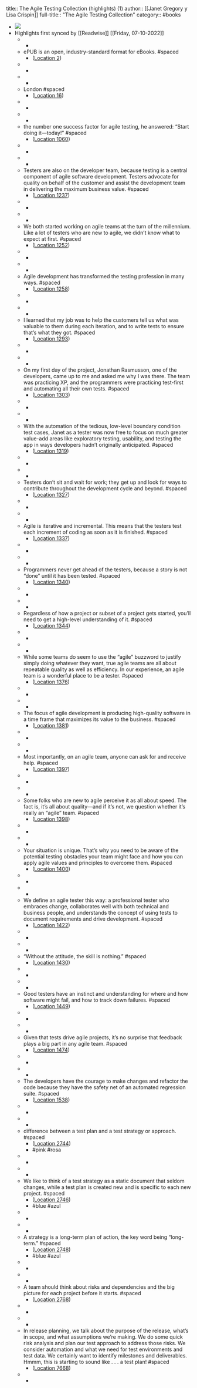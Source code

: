 title:: The Agile Testing Collection (highlights) (1)
author:: [[Janet Gregory y Lisa Crispin]]
full-title:: "The Agile Testing Collection"
category:: #books

- ![](https://images-na.ssl-images-amazon.com/images/I/51-kjltpEeL._SL200_.jpg)
- Highlights first synced by [[Readwise]] [[Friday, 07-10-2022]]
	- -
	- ePUB is an open, industry-standard format for eBooks. #spaced
		- ([Location 2](https://readwise.io/to_kindle?action=open&asin=B010BWL8CA&location=2))
	- -
	- -
	- London #spaced
		- ([Location 16](https://readwise.io/to_kindle?action=open&asin=B010BWL8CA&location=16))
	- -
	- -
	- the number one success factor for agile testing, he answered: “Start doing it—today!” #spaced
		- ([Location 1060](https://readwise.io/to_kindle?action=open&asin=B010BWL8CA&location=1060))
	- -
	- -
	- Testers are also on the developer team, because testing is a central component of agile software development. Testers advocate for quality on behalf of the customer and assist the development team in delivering the maximum business value. #spaced
		- ([Location 1237](https://readwise.io/to_kindle?action=open&asin=B010BWL8CA&location=1237))
	- -
	- -
	- We both started working on agile teams at the turn of the millennium. Like a lot of testers who are new to agile, we didn’t know what to expect at first. #spaced
		- ([Location 1252](https://readwise.io/to_kindle?action=open&asin=B010BWL8CA&location=1252))
	- -
	- -
	- Agile development has transformed the testing profession in many ways. #spaced
		- ([Location 1258](https://readwise.io/to_kindle?action=open&asin=B010BWL8CA&location=1258))
	- -
	- -
	- I learned that my job was to help the customers tell us what was valuable to them during each iteration, and to write tests to ensure that’s what they got. #spaced
		- ([Location 1293](https://readwise.io/to_kindle?action=open&asin=B010BWL8CA&location=1293))
	- -
	- -
	- On my first day of the project, Jonathan Rasmusson, one of the developers, came up to me and asked me why I was there. The team was practicing XP, and the programmers were practicing test-first and automating all their own tests. #spaced
		- ([Location 1303](https://readwise.io/to_kindle?action=open&asin=B010BWL8CA&location=1303))
	- -
	- -
	- With the automation of the tedious, low-level boundary condition test cases, Janet as a tester was now free to focus on much greater value-add areas like exploratory testing, usability, and testing the app in ways developers hadn’t originally anticipated. #spaced
		- ([Location 1319](https://readwise.io/to_kindle?action=open&asin=B010BWL8CA&location=1319))
	- -
	- -
	- Testers don’t sit and wait for work; they get up and look for ways to contribute throughout the development cycle and beyond. #spaced
		- ([Location 1327](https://readwise.io/to_kindle?action=open&asin=B010BWL8CA&location=1327))
	- -
	- -
	- Agile is iterative and incremental. This means that the testers test each increment of coding as soon as it is finished. #spaced
		- ([Location 1337](https://readwise.io/to_kindle?action=open&asin=B010BWL8CA&location=1337))
	- -
	- -
	- Programmers never get ahead of the testers, because a story is not “done” until it has been tested. #spaced
		- ([Location 1340](https://readwise.io/to_kindle?action=open&asin=B010BWL8CA&location=1340))
	- -
	- -
	- Regardless of how a project or subset of a project gets started, you’ll need to get a high-level understanding of it. #spaced
		- ([Location 1344](https://readwise.io/to_kindle?action=open&asin=B010BWL8CA&location=1344))
	- -
	- -
	- While some teams do seem to use the “agile” buzzword to justify simply doing whatever they want, true agile teams are all about repeatable quality as well as efficiency. In our experience, an agile team is a wonderful place to be a tester. #spaced
		- ([Location 1376](https://readwise.io/to_kindle?action=open&asin=B010BWL8CA&location=1376))
	- -
	- -
	- The focus of agile development is producing high-quality software in a time frame that maximizes its value to the business. #spaced
		- ([Location 1381](https://readwise.io/to_kindle?action=open&asin=B010BWL8CA&location=1381))
	- -
	- -
	- Most importantly, on an agile team, anyone can ask for and receive help. #spaced
		- ([Location 1397](https://readwise.io/to_kindle?action=open&asin=B010BWL8CA&location=1397))
	- -
	- -
	- Some folks who are new to agile perceive it as all about speed. The fact is, it’s all about quality—and if it’s not, we question whether it’s really an “agile” team. #spaced
		- ([Location 1398](https://readwise.io/to_kindle?action=open&asin=B010BWL8CA&location=1398))
	- -
	- -
	- Your situation is unique. That’s why you need to be aware of the potential testing obstacles your team might face and how you can apply agile values and principles to overcome them. #spaced
		- ([Location 1400](https://readwise.io/to_kindle?action=open&asin=B010BWL8CA&location=1400))
	- -
	- -
	- We define an agile tester this way: a professional tester who embraces change, collaborates well with both technical and business people, and understands the concept of using tests to document requirements and drive development. #spaced
		- ([Location 1422](https://readwise.io/to_kindle?action=open&asin=B010BWL8CA&location=1422))
	- -
	- -
	- “Without the attitude, the skill is nothing.” #spaced
		- ([Location 1430](https://readwise.io/to_kindle?action=open&asin=B010BWL8CA&location=1430))
	- -
	- -
	- Good testers have an instinct and understanding for where and how software might fail, and how to track down failures. #spaced
		- ([Location 1449](https://readwise.io/to_kindle?action=open&asin=B010BWL8CA&location=1449))
	- -
	- -
	- Given that tests drive agile projects, it’s no surprise that feedback plays a big part in any agile team. #spaced
		- ([Location 1474](https://readwise.io/to_kindle?action=open&asin=B010BWL8CA&location=1474))
	- -
	- -
	- The developers have the courage to make changes and refactor the code because they have the safety net of an automated regression suite. #spaced
		- ([Location 1538](https://readwise.io/to_kindle?action=open&asin=B010BWL8CA&location=1538))
	- -
	- -
	- difference between a test plan and a test strategy or approach. #spaced
		- ([Location 2744](https://readwise.io/to_kindle?action=open&asin=B010BWL8CA&location=2744))
		- #pink #rosa
	- -
	- -
	- We like to think of a test strategy as a static document that seldom changes, while a test plan is created new and is specific to each new project. #spaced
		- ([Location 2746](https://readwise.io/to_kindle?action=open&asin=B010BWL8CA&location=2746))
		- #blue #azul
	- -
	- -
	- A strategy is a long-term plan of action, the key word being “long-term.” #spaced
		- ([Location 2748](https://readwise.io/to_kindle?action=open&asin=B010BWL8CA&location=2748))
		- #blue #azul
	- -
	- -
	- A team should think about risks and dependencies and the big picture for each project before it starts. #spaced
		- ([Location 2768](https://readwise.io/to_kindle?action=open&asin=B010BWL8CA&location=2768))
	- -
	- -
	- In release planning, we talk about the purpose of the release, what’s in scope, and what assumptions we’re making. We do some quick risk analysis and plan our test approach to address those risks. We consider automation and what we need for test environments and test data. We certainly want to identify milestones and deliverables. Hmmm, this is starting to sound like . . . a test plan! #spaced
		- ([Location 7668](https://readwise.io/to_kindle?action=open&asin=B010BWL8CA&location=7668))
	- -